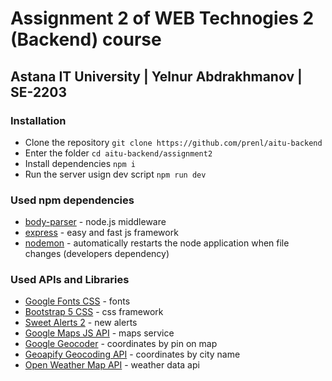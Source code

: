 # Assignment 2 of WEB Technogies 2 (Backend) course

## Astana IT University | Yelnur Abdrakhmanov | SE-2203

### Installation

-   Clone the repository `git clone https://github.com/prenl/aitu-backend`
-   Enter the folder `cd aitu-backend/assignment2`
-   Install dependencies `npm i`
-   Run the server usign dev script `npm run dev`

### Used npm dependencies

-   [body-parser](https://www.npmjs.com/package/body-parser) - node.js middleware
-   [express](https://www.npmjs.com/package/express) - easy and fast js framework
-   [nodemon](https://www.npmjs.com/package/nodemon) - automatically restarts the node application when file changes (developers dependency)

### Used APIs and Libraries

-   [Google Fonts CSS](https://fonts.google.com/) - fonts
-   [Bootstrap 5 CSS](https://getbootstrap.com/) - css framework
-   [Sweet Alerts 2](https://sweetalert2.github.io/) - new alerts
-   [Google Maps JS API](https://maps.googleapis.com/) - maps service
-   [Google Geocoder](https://developers.google.com/maps/documentation/geocoding/overview) - coordinates by pin on map
-   [Geoapify Geocoding API](https://www.geoapify.com/) - coordinates by city name
-   [Open Weather Map API](https://openweathermap.org/) - weather data api
